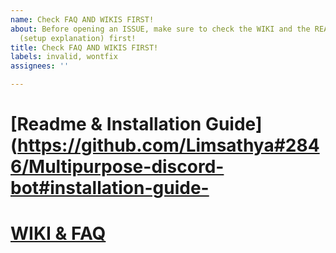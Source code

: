 ```yaml
---
name: Check FAQ AND WIKIS FIRST!
about: Before opening an ISSUE, make sure to check the WIKI and the README.MD file
  (setup explanation) first!
title: Check FAQ AND WIKIS FIRST!
labels: invalid, wontfix
assignees: ''

---
```


# [Readme & Installation Guide](https://github.com/Limsathya#2846/Multipurpose-discord-bot#installation-guide-

# [WIKI & FAQ](https://github.com/Limsathya#2846/Multipurpose-discord-bot/wiki#faq)
